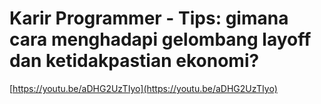 # Karir Programmer - Tips: gimana cara menghadapi gelombang layoff dan ketidakpastian ekonomi?

[https://youtu.be/aDHG2UzTIyo](https://youtu.be/aDHG2UzTIyo)
